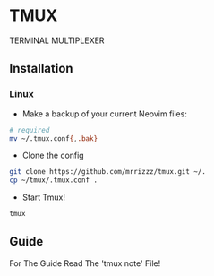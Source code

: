 # TMUX
TERMINAL MULTIPLEXER
## Installation
### Linux
- Make a backup of your current Neovim files:
```sh
# required
mv ~/.tmux.conf{,.bak}

```
- Clone the config
```sh
git clone https://github.com/mrrizzz/tmux.git ~/.
cp ~/tmux/.tmux.conf .
```
- Start Tmux!
```sh
tmux
```

## Guide
For The Guide Read The 'tmux note' File!